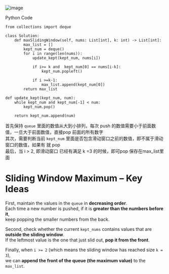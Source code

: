 ![image](https://github.com/user-attachments/assets/c0b2f6cd-2e79-4b96-877a-ab2994f15dba)


Python Code 
```
from collections import deque

class Solution:
    def maxSlidingWindow(self, nums: List[int], k: int) -> List[int]:
        max_list = []
        kept_num = deque()
        for i in range(len(nums)):
            update_kept(kept_num, nums[i])

            if i>= k and  kept_num[0] == nums[i-k]: 
                kept_num.popleft()

            if i >=k-1: 
                max_list.append(kept_num[0]) 
        return max_list

def update_kept(kept_num, num): 
    while kept_num and kept_num[-1] < num: 
        kept_num.pop() 

    return kept_num.append(num)
```
首先保持 `queue` 里面的数值从大到小排列，每次 push  的数值需要小于前面数值，一旦大于前面数值，直接pop 前面的所有数字 <br> 
其次，需要判断当前 `kept_num` 里面是否包含滑动窗口之前的数值，即不属于滑动窗口的数值，如果有 就 pop <br> 
最后，当 i > 2, 即滑动窗口 已经有满足 k =3 的时候，即可pop 保存在max_list里面 <br> 

# Sliding Window Maximum – Key Ideas

First, maintain the values in the `queue` in **decreasing order**.  
Each time a new number is pushed, if it is **greater than the numbers before it**,  
keep popping the smaller numbers from the back.

Second, check whether the current `kept_nums` contains values that are **outside the sliding window**.  
If the leftmost value is the one that just slid out, **pop it from the front**.

Finally, when `i >= 2` (which means the sliding window has reached size `k = 3`),  
we can **append the front of the queue (the maximum value)** to the `max_list`.
